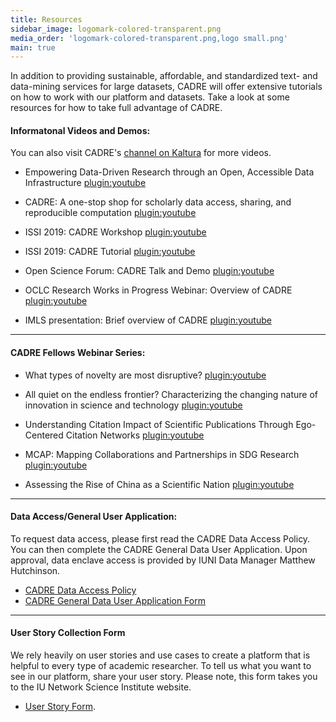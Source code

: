 ```yaml
---
title: Resources
sidebar_image: logomark-colored-transparent.png
media_order: 'logomark-colored-transparent.png,logo small.png'
main: true
---
```


In addition to providing sustainable, affordable, and standardized text- and data-mining services for large datasets, CADRE will offer extensive tutorials on how to work with our platform and datasets. Take a look at some resources for how to take full advantage of CADRE.

#### Informatonal Videos and Demos: ####
You can also visit CADRE's [channel on Kaltura](https://iu.mediaspace.kaltura.com/channel/Collaborative%2BArchive%2BData%2BResearch%2BEnvironment%2B%2528CADRE%2529/122203841) for more videos.  

* Empowering Data-Driven Research through an Open, Accessible Data Infrastructure 
[plugin:youtube](https://youtu.be/svf0zD438n0)

* CADRE: A one-stop shop for scholarly data access, sharing, and reproducible computation
[plugin:youtube](https://youtu.be/BZOqWYmzeD8)

* ISSI 2019: CADRE Workshop
[plugin:youtube](https://www.youtube.com/watch?v=SORK_OZYjcE)

* ISSI 2019: CADRE Tutorial
[plugin:youtube](https://www.youtube.com/watch?v=uRpNaqHYgxY) 

* Open Science Forum: CADRE Talk and Demo
[plugin:youtube](https://youtu.be/8NjmOvkqDAw)

* OCLC Research Works in Progress Webinar: Overview of CADRE
[plugin:youtube](https://www.youtube.com/watch?v=s4NPmB-aSv0)

* IMLS presentation: Brief overview of CADRE
[plugin:youtube](https://www.youtube.com/watch?v=33ev6Rzhd0A)

--- 

#### CADRE Fellows Webinar Series: #### 
* What types of novelty are most disruptive?
[plugin:youtube](https://youtu.be/qxnwtzfz_3I)

* All quiet on the endless frontier? Characterizing the changing nature of innovation in science and technology
[plugin:youtube](https://youtu.be/T7Xgu9StoyI)

* Understanding Citation Impact of Scientific Publications Through Ego-Centered Citation Networks
[plugin:youtube](https://youtu.be/P4jEjFRCB3U)

* MCAP: Mapping Collaborations and Partnerships in SDG Research
[plugin:youtube](https://youtu.be/NtECdJYD51w)

* Assessing the Rise of China as a Scientific Nation
[plugin:youtube](https://www.youtube.com/watch?v=Ylhq7JpZAXI)

---

#### Data Access/General User Application: ####
To request data access, please first read the CADRE Data Access Policy. You can then complete the CADRE General Data User Application. Upon approval, data enclave access is provided by IUNI Data Manager Matthew Hutchinson.
* [CADRE Data Access Policy](https://cadre.iu.edu/resources/data-access-policy)
* [CADRE General Data User Application Form](https://iuni.iu.edu/resources/cadre/general-data-user)

---

#### User Story Collection Form ####
We rely heavily on user stories and use cases to create a platform that is helpful to every type of academic researcher. To tell us what you want to see in our platform, share your user story. Please note, this form takes you to the IU Network Science Institute website.
*  [User Story Form](http://iuni.iu.edu/resources/cadre/user-stories).